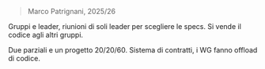 > Marco Patrignani, 2025/26

Gruppi e leader, riunioni di soli leader per scegliere le specs.
Si vende il codice agli altri gruppi.

Due parziali e un progetto 20/20/60. 
Sistema di contratti, i WG fanno offload di codice.